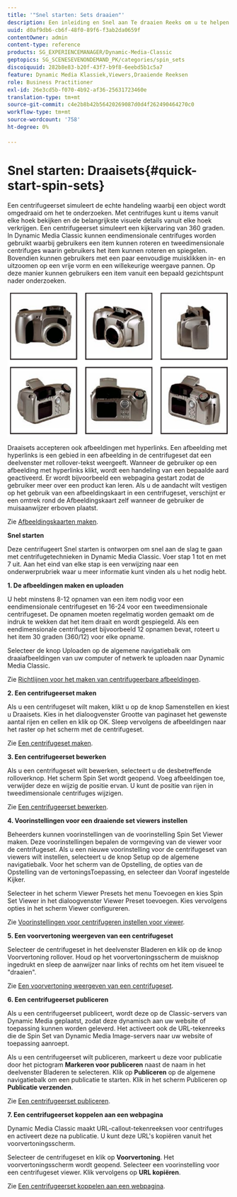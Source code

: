 ```yaml
---
title: '"Snel starten: Sets draaien"'
description: Een inleiding en Snel aan Te draaien Reeks om u te helpen snel aan de slag gaan.
uuid: d0af9db6-cb6f-48f0-89f6-f3ab2da0659f
contentOwner: admin
content-type: reference
products: SG_EXPERIENCEMANAGER/Dynamic-Media-Classic
geptopics: SG_SCENESEVENONDEMAND_PK/categories/spin_sets
discoiquuid: 282b8e83-b20f-43f7-b9f8-6eebd5b1c5a7
feature: Dynamic Media Klassiek,Viewers,Draaiende Reeksen
role: Business Practitioner
exl-id: 26e3cd5b-f070-4b92-af36-25631723460e
translation-type: tm+mt
source-git-commit: c4e2b8b42b56420269087d0d4f262490464270c0
workflow-type: tm+mt
source-wordcount: '758'
ht-degree: 0%

---
```


# Snel starten: Draaisets{#quick-start-spin-sets}

Een centrifugeerset simuleert de echte handeling waarbij een object wordt omgedraaid om het te onderzoeken. Met centrifuges kunt u items vanuit elke hoek bekijken en de belangrijkste visuele details vanuit elke hoek verkrijgen. Een centrifugeerset simuleert een kijkervaring van 360 graden. In Dynamic Media Classic kunnen eendimensionale centrifuges worden gebruikt waarbij gebruikers een item kunnen roteren en tweedimensionale centrifuges waarin gebruikers het item kunnen roteren en spiegelen. Bovendien kunnen gebruikers met een paar eenvoudige muisklikken in- en uitzoomen op een vrije vorm en een willekeurige weergave pannen. Op deze manier kunnen gebruikers een item vanuit een bepaald gezichtspunt nader onderzoeken.

![Afbeeldingen voor een centrifugeerset.](/help/assets/spin_set.png)

Draaisets accepteren ook afbeeldingen met hyperlinks. Een afbeelding met hyperlinks is een gebied in een afbeelding in de centrifugeset dat een deelvenster met rollover-tekst weergeeft. Wanneer de gebruiker op een afbeelding met hyperlinks klikt, wordt een handeling van een bepaalde aard geactiveerd. Er wordt bijvoorbeeld een webpagina gestart zodat de gebruiker meer over een product kan leren. Als u de aandacht wilt vestigen op het gebruik van een afbeeldingskaart in een centrifugeset, verschijnt er een omtrek rond de Afbeeldingskaart zelf wanneer de gebruiker de muisaanwijzer erboven plaatst.

Zie [Afbeeldingskaarten maken](creating-image-maps.md).

**Snel starten**

Deze centrifugeert Snel starten is ontworpen om snel aan de slag te gaan met centrifugetechnieken in Dynamic Media Classic. Voer stap 1 tot en met 7 uit. Aan het eind van elke stap is een verwijzing naar een onderwerprubriek waar u meer informatie kunt vinden als u het nodig hebt.

**1. De afbeeldingen maken en uploaden**

U hebt minstens 8-12 opnamen van een item nodig voor een eendimensionale centrifugeset en 16-24 voor een tweedimensionale centrifugeset. De opnamen moeten regelmatig worden gemaakt om de indruk te wekken dat het item draait en wordt gespiegeld. Als een eendimensionale centrifugeset bijvoorbeeld 12 opnamen bevat, roteert u het item 30 graden (360/12) voor elke opname.

Selecteer de knop Uploaden op de algemene navigatiebalk om draaiafbeeldingen van uw computer of netwerk te uploaden naar Dynamic Media Classic.

Zie [Richtlijnen voor het maken van centrifugeerbare afbeeldingen](creating-spin-set.md#guidelines-for-shooting-spin-set-images).

**2. Een centrifugeerset maken**

Als u een centrifugeset wilt maken, klikt u op de knop Samenstellen en kiest u Draaisets. Kies in het dialoogvenster Grootte van paginaset het gewenste aantal rijen en cellen en klik op OK. Sleep vervolgens de afbeeldingen naar het raster op het scherm met de centrifugeset.

Zie [Een centrifugeset maken](creating-spin-set.md#creating-a-spin-set).

<!-- 

Comment Type: remark
Last Modified By: unknown unknown 
Last Modified Date: 

<p>See <a href="#UnresolvedLink-sc7_spinsets_sp.xml#WS98ca2e6790647c06-245331fc135ab744793-8000">Including Image Maps in Spin Sets</a> to add clickable, hotspot regions, known as Image Maps, to images in a Spin Set. </p>

 -->

<!-- 

Comment Type: remark
Last Modified By: unknown unknown 
Last Modified Date: 

<p>See also <a href="#UnresolvedLink-sc7_spinsets_sp.xml#WS98ca2e6790647c06229f600f135ab7cc461-8000">Managing InfoPanel content</a>.</p>

 -->

**3. Een centrifugeerset bewerken**

Als u een centrifugeset wilt bewerken, selecteert u de desbetreffende rolloverknop. Het scherm Spin Set wordt geopend. Voeg afbeeldingen toe, verwijder deze en wijzig de positie ervan. U kunt de positie van rijen in tweedimensionale centrifuges wijzigen.

Zie [Een centrifugeerset bewerken](creating-spin-set.md#editing-a-spin-set).

**4. Voorinstellingen voor een draaiende set viewers instellen**

Beheerders kunnen voorinstellingen van de voorinstelling Spin Set Viewer maken. Deze voorinstellingen bepalen de vormgeving van de viewer voor de centrifugeset. Als u een nieuwe voorinstelling voor de centrifugeset van viewers wilt instellen, selecteert u de knop Setup op de algemene navigatiebalk. Voor het scherm van de Opstelling, de opties van de Opstelling van de vertoningsToepassing, en selecteer dan Vooraf ingestelde Kijker.

Selecteer in het scherm Viewer Presets het menu Toevoegen en kies Spin Set Viewer in het dialoogvenster Viewer Preset toevoegen. Kies vervolgens opties in het scherm Viewer configureren.

Zie [Voorinstellingen voor centrifugeren instellen voor viewer](setting-spin-set-viewer-presets.md#setting-up-spin-set-viewer-presets).

**5. Een voorvertoning weergeven van een centrifugeset**

Selecteer de centrifugeset in het deelvenster Bladeren en klik op de knop Voorvertoning rollover. Houd op het voorvertoningsscherm de muisknop ingedrukt en sleep de aanwijzer naar links of rechts om het item visueel te &quot;draaien&quot;.

Zie [Een voorvertoning weergeven van een centrifugeset](previewing-spin-set.md#previewing-a-spin-set).

**6. Een centrifugeerset publiceren**

Als u een centrifugeerset publiceert, wordt deze op de Classic-servers van Dynamic Media geplaatst, zodat deze dynamisch aan uw website of toepassing kunnen worden geleverd. Het activeert ook de URL-tekenreeks die de Spin Set van Dynamic Media Image-servers naar uw website of toepassing aanroept.

Als u een centrifugeerset wilt publiceren, markeert u deze voor publicatie door het pictogram **Markeren voor publiceren** naast de naam in het deelvenster Bladeren te selecteren. Klik op **Publiceren** op de algemene navigatiebalk om een publicatie te starten. Klik in het scherm Publiceren op **Publicatie verzenden**.

Zie [Een centrifugeerset publiceren](publishing-spin-set.md#publishing-a-spin-set).

**7. Een centrifugeerset koppelen aan een webpagina**

Dynamic Media Classic maakt URL-callout-tekenreeksen voor centrifuges en activeert deze na publicatie. U kunt deze URL&#39;s kopiëren vanuit het voorvertoningsscherm.

Selecteer de centrifugeset en klik op **Voorvertoning**. Het voorvertoningsscherm wordt geopend. Selecteer een voorinstelling voor een centrifugeset viewer. Klik vervolgens op **URL kopiëren**.

Zie [Een centrifugeerset koppelen aan een webpagina](linking-spin-set-web-page.md#linking-a-spin-set-to-a-web-page).
